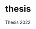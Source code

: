 # thesis
Thesis 2022


<!-- many many thanks to the wonderful, dedicated, coders and journalists who made this thesis project possible.


1. ../trueend/index.html ->
blotter source credit: Vincent Mancini, https://codepen.io/am-77/pen/Poqyoxg

2. index.html 
bouncing ball animation source: @polokghosh53, https://www.geeksforgeeks.org/how-to-make-smooth-bounce-animation-using-css/

3. Blotter.js 
Used throughout this project: https://blotter.js.org/

4. Thesis/getinvolved/goodend/sponsors.html 

articles referenced:
Amazon Data Breaches: Full Timeline Through 2022: https://firewalltimes.com/amazon-data-breach-timeline/ 
Marriott Data Breach FAQ: What Really Happened?: https://hoteltechreport.com/news/marriott-data-breach
All the ways TikTok tracks you and how to stop it: https://www.wired.co.uk/article/tiktok-data-privacy
Google Data Breaches: Full Timeline Through 2022 by Michael X. Heiligenstein: https://firewalltimes.com/google-data-breach-timeline/#:~:text=The%20most%20recent%20Google%20data,down%20Google%2B%20in%20April%202019.
Web Scraping on Alibaba’s Taobao Resulted in Data Leak of 1.1 Billion Records by ALICIA HOPE: https://www.cpomagazine.com/cyber-security/web-scraping-on-alibabas-taobao-resulted-in-data-leak-of-1-1-billion-records/#:~:text=The%20Chinese%20ecommerce%20giant%20Alibaba's,customers%20every%20month%20in%202020.
Cambridge Analytica and Facebook: The Scandal and the Fallout So Far, Nicholas Confessore, Matthew Rosenberg contributed reporting: https://www.nytimes.com/2018/04/04/us/politics/cambridge-analytica-scandal-fallout.html


5. Thesis/getinvolved/goodend/index.html

article referenced:
https://us.norton.com/internetsecurity-privacy-what-are-cookies.html

6. W3 schools
Used throughout this project: https://www.w3schools.com/

7. Stack Overflow
Used throughout this project: https://stackoverflow.com/

8. Thesis/getinvolved/badend/22.html
Cookie info: https://www.ftc.gov/policy-notices/privacy-policy/internet-cookies

9. Thesis/getinvolved/trueend/true4.html
As We May Think, Vannevar Bush: https://www.theatlantic.com/magazine/archive/1945/07/as-we-may-think/303881/

10. https://photomosh.com/ for all of the great glitchy gif effects

11. locate.html
How to get a User Location using HTML and Javascript by Roshan Agarwal: https://www.codeunderscored.com/how-to-get-a-user-location-using-html-and-javascript/#:~:text=To%20get%20the%20user's%20current%20location%2C%20we%20need%20to%20use,get%20the%20location%20using%20Javascript.

-->
